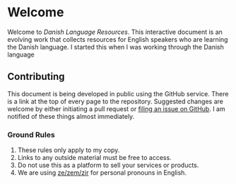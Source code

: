 # Welcome

Welcome to _Danish Language Resources_.  This
interactive document is an evolving work that collects resources
for English speakers who are learning the Danish language.  I started 
this when I was working through the Danish language 

## Contributing

This document is being developed in public using the GitHub service.
There is a link at the top of every page to the repository.  Suggested
changes are welcome by either initiating a pull request or [filing
an issue on GitHub](https://github.com/k3jph/dansk/issues).  I
am notified of these things almost immediately.

### Ground Rules

1.  These rules only apply to my copy.  
2.  Links to any outside material must be free to access.  
3.  Do not use this as a platform to sell your services or products.  
4.  We are using [ze/zem/zir](https://stayhipp.com/glossary/ze-zir-zem-pronouns/)
for personal pronouns in English.